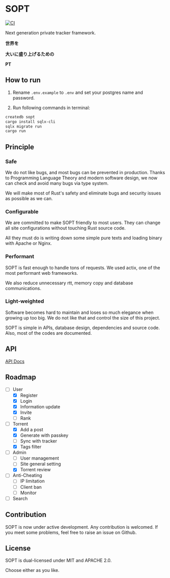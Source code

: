 # SOPT

[![CI](https://github.com/NJUPT-NYR/SOPT/actions/workflows/CI.yml/badge.svg)](https://github.com/NJUPT-NYR/SOPT/actions/workflows/CI.yml)

Next generation private tracker framework.

**世界を**

**大いに盛り上げるための**

**PT**

## How to run

1. Rename `.env.example` to `.env` and set your postgres name and password.

2. Run following commands in terminal:

```bash
createdb sopt
cargo install sqlx-cli
sqlx migrate run
cargo run
```

## Principle

### Safe
We do not like bugs, and most bugs can be prevented in production.
Thanks to Programming Language Theory and modern software design, we
now can check and avoid many bugs via type system.

We will make most of Rust's safety and eliminate bugs and security 
issues as possible as we can.

### Configurable
We are committed to make SOPT friendly to most users. They can change
all site configurations without touching Rust source code. 

All they must do is writing down some simple pure texts 
and loading binary with Apache or Nginx.

### Performant
SOPT is fast enough to handle tons of requests. We used actix, one 
of the most performant web frameworks.

We also reduce unnecessary rtt, memory copy and database communications.

### Light-weighted
Software becomes hard to maintain and loses so much elegance when 
growing up too big. We do not like that and control the size of
this project.

SOPT is simple in APIs, database design, dependencies and source code.
Also, most of the codes are documented.

## API

[API Docs](https://github.com/NJUPT-NYR/SOPT/blob/master/API.md)

## Roadmap

- [ ] User
  - [x] Register
  - [x] Login
  - [x] Information update
  - [x] Invite
  - [ ] Rank
- [ ] Torrent
  - [x] Add a post
  - [x] Generate with passkey
  - [ ] Sync with tracker
  - [x] Tags filter
- [ ] Admin
  - [ ] User management
  - [ ] Site general setting
  - [x] Torrent review
- [ ] Anti-Cheating
  - [ ] IP limitation
  - [ ] Client ban
  - [ ] Monitor
- [ ] Search  

## Contribution
SOPT is now under active development. Any contribution is welcomed.
If you meet some problems, feel free to raise an issue on Github.

## License

SOPT is dual-licensed under MIT and APACHE 2.0.

Choose either as you like.
